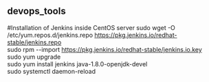 ## devops_tools

#Installation of Jenkins inside CentOS server 
sudo wget -O /etc/yum.repos.d/jenkins.repo https://pkg.jenkins.io/redhat-stable/jenkins.repo  
sudo rpm --import https://pkg.jenkins.io/redhat-stable/jenkins.io.key  
sudo yum upgrade  
sudo yum install jenkins java-1.8.0-openjdk-devel  
sudo systemctl daemon-reload  
